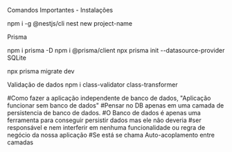 Comandos Importantes - Instalações

npm i -g @nestjs/cli
nest new project-name

Prisma

npm i prisma -D
npm i @prisma/client
npx prisma init --datasource-provider SQLite

npx prisma migrate dev

Validação de dados
npm i class-validator class-transformer

#Como fazer a aplicação independente de banco de dados, "Aplicação funcionar sem banco de dados"
#Pensar no DB apenas em uma camada de persistencia de banco de dados.
#O Banco de dados é apenas uma ferramenta para conseguir persistir dados mas ele não deveria
#ser responsável e nem interferir em nenhuma funcionalidade ou regra de negócio da nossa aplicação
#Se está se chama Auto-acoplamento entre camadas
